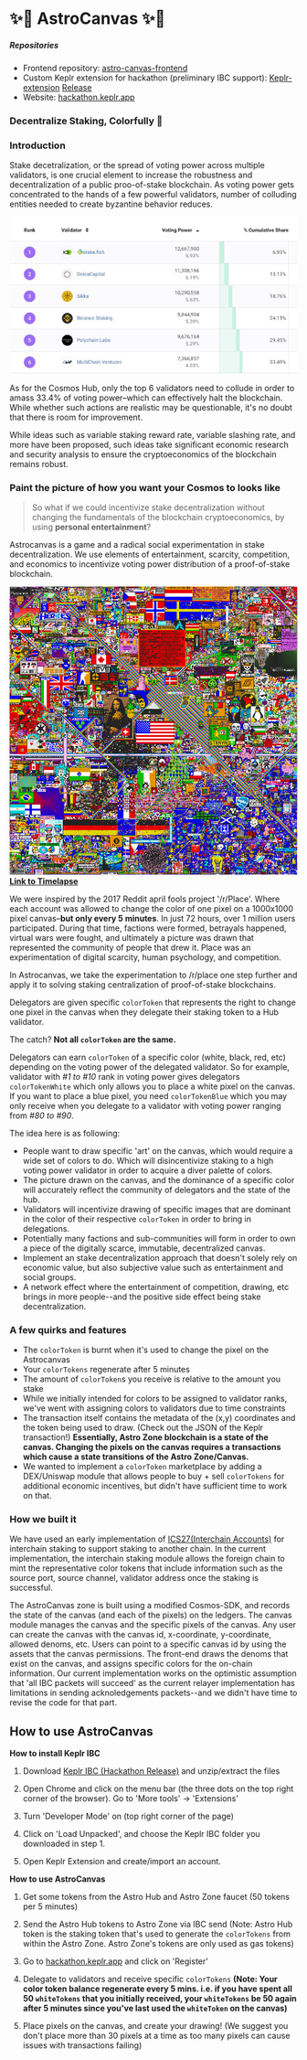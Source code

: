 # ✨🎨 AstroCanvas ✨🎨

##### Repositories
* Frontend repository: [astro-canvas-frontend](https://github.com/chainapsis/astro-canvas-frontend)
* Custom Keplr extension for hackathon (preliminary IBC support): [Keplr-extension](https://github.com/chainapsis/keplr-extension/tree/hackaton) [Release](https://github.com/chainapsis/keplr-extension/releases/tag/v0.6.0-hackathon)  
* Website: [hackathon.keplr.app](https://hackathon.keplr.app/)  

### Decentralize Staking, Colorfully 🌈

### Introduction

Stake decetralization, or the spread of voting power across multiple validators, is one crucial element to increase the robustness and decentralization of a public proo-of-stake blockchain. As voting power gets concentrated to the hands of a few powerful validators, number of colluding entities needed to create byzantine behavior reduces.

![top-6-validators](img/hub-validators.jpeg)

As for the Cosmos Hub, only the top 6 validators need to collude in order to amass 33.4% of voting power–which can effectively halt the blockchain. While whether such actions are realistic may be questionable, it's no doubt that there is room for improvement.

While ideas such as variable staking reward rate, variable slashing rate, and more have been proposed, such ideas take significant economic research and security analysis to ensure the cryptoeconomics of the blockchain remains robust.

### Paint the picture of how you want **your** Cosmos to looks like

> So what if we could incentivize stake decentralization without changing the fundamentals of the blockchain cryptoeconomics, by using  **personal entertainment**?

Astrocanvas is a game and a radical social experimentation in stake decentralization. We use elements of entertainment, scarcity, competition, and economics to incentivize voting power distribution of a proof-of-stake blockchain.

![place-reddit](img/place-reddit.png)
**[Link to Timelapse](https://www.youtube.com/watch?reload=9&v=XnRCZK3KjUY)**

We were inspired by the 2017 Reddit april fools project '/r/Place'. Where each account was allowed to change the color of one pixel on a 1000x1000 pixel canvas–**but only every 5 minutes**. In just 72 hours, over 1 million users participated. During that time, factions were formed, betrayals happened, virtual wars were fought, and ultimately a picture was drawn that represented the community of people that drew it. Place was an experimentation of digital scarcity, human psychology, and competition.

In Astrocanvas, we take the experimentation to /r/place one step further and apply it to solving staking centralization of proof-of-stake blockchains.

Delegators are given specific `colorToken` that represents the right to change one pixel in the canvas when they delegate their staking token to a Hub validator. 

The catch? **Not all `colorToken` are the same.**

Delegators can earn `colorToken` of a specific color (white, black, red, etc) depending on the voting power of the delegated validator. So for example, validator with *#1 to #10* rank in voting power gives delegators `colorTokenWhite` which only allows you to place a white pixel on the canvas. If you want to place a blue pixel, you need `colorTokenBlue` which you may only receive when you delegate to a validator with voting power ranging from *#80 to #90*.

The idea here is as following:
* People want to draw specific 'art' on the canvas, which would require a wide set of colors to do. Which will disincentivize staking to a high voting power validator in order to acquire a diver palette of colors.
* The picture drawn on the canvas, and the dominance of a specific color will accurately reflect the community of delegators and the state of the hub.
* Validators will incentivize drawing of specific images that are dominant in the color of their respective `colorToken` in order to bring in delegations.
* Potentially many factions and sub-communities will form in order to own a piece of the digitally scarce, immutable, decentralized canvas.
* Implement an stake decentralization approach that doesn't solely rely on economic value, but also subjective value such as entertainment and social groups.
* A network effect where the entertainment of competition, drawing, etc brings in more people--and the positive side effect being stake decentralization.

### A few quirks and features

* The `colorToken` is burnt when it's used to change the pixel on the Astrocanvas
* Your `colorTokens` regenerate after 5 minutes
* The amount of `colorToken`s you receive is relative to the amount you stake
* While we initially intended for colors to be assigned to validator ranks, we've went with assigning colors to validators due to time constraints
* The transaction itself contains the metadata of the (x,y) coordinates and the token being used to draw. (Check out the JSON of the Keplr transaction!) **Essentially, Astro Zone blockchain is a state of the canvas. Changing the pixels on the canvas requires a transactions which cause a state transitions of the Astro Zone/Canvas.**
* We wanted to implement a `colorToken` marketplace by adding a DEX/Uniswap module that allows people to buy + sell `colorTokens` for additional economic incentives, but didn't have sufficient time to work on that.

### How we built it

We have used an early implementation of [ICS27(Interchain Accounts)](https://github.com/cosmos/ics/tree/master/spec/ics-027-interchain-accounts) for interchain staking to support staking to another chain. In the current implementation, the interchain staking module allows the foreign chain to mint the representative color tokens that include information such as the source port, source channel, validator address once the staking is successful.

The AstroCanvas zone is built using a modified Cosmos-SDK, and records the state of the canvas (and each of the pixels) on the ledgers. The canvas module manages the canvas and the specific pixels of the canvas. Any user can create the canvas with the canvas id, x-coordinate, y-coordinate, allowed denoms, etc. Users can point to a specific canvas id by using the assets that the canvas permissions. The front-end draws the denoms that exist on the canvas, and assigns specific colors for the on-chain information. Our current implementation works on the optimistic assumption that 'all IBC packets will succeed' as the current relayer implementation has limitations in sending acknoledgements packets--and we didn't have time to revise the code for that part.

## How to use AstroCanvas

**How to install Keplr IBC**

1. Download [Keplr IBC (Hackathon Release)](https://github.com/chainapsis/keplr-extension/releases/tag/v0.6.0-hackathon) and unzip/extract the files

2. Open Chrome and click on the menu bar (the three dots on the top right corner of the browser). Go to 'More tools' -> 'Extensions'

3. Turn 'Developer Mode' on (top right corner of the page)

4. Click on 'Load Unpacked', and choose the Keplr IBC folder you downloaded in step 1.

5. Open Keplr Extension and create/import an account.

**How to use AstroCanvas**

1. Get some tokens from the Astro Hub and Astro Zone faucet (50 tokens per 5 minutes)

2. Send the Astro Hub tokens to Astro Zone via IBC send (Note: Astro Hub token is the staking token that's used to generate the `colorTokens` from within the Astro Zone. Astro Zone's tokens are only used as gas tokens)

3. Go to [hackathon.keplr.app](https://hackathon.keplr.app) and click on 'Register'

4. Delegate to validators and receive specific `colorTokens` __(Note: Your color token balance regenerate every 5 mins. i.e. if you have spent all 50 `whiteTokens` that you initially received, your `whiteTokens` be 50 again after 5 minutes since you've last used the `whiteToken` on the canvas)__

5. Place pixels on the canvas, and create your drawing! (We suggest you don't place more than 30 pixels at a time as too many pixels can cause issues with transactions failing)
